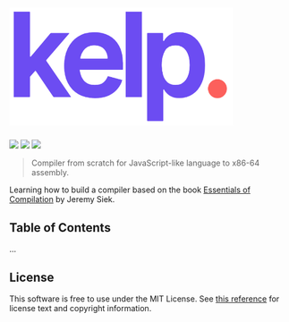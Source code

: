 # <img width="400" src="assets/kelp_purple.png" />

<a href="#"><img src="https://travis-ci.org/nickzuber/infrared.svg?branch=master" /></a> <a href="#"><img src="https://img.shields.io/badge/project-active-brightgreen.svg" /></a> <a href="#"><img src="https://img.shields.io/badge/license-MIT%20Licence-blue.svg" /></a>

> Compiler from scratch for JavaScript-like language to x86-64 assembly.

Learning how to build a compiler based on the book [Essentials of Compilation](https://github.com/IUCompilerCourse/Essentials-of-Compilation) by Jeremy Siek.

## Table of Contents

...

## License

This software is free to use under the MIT License. See [this reference](https://opensource.org/licenses/MIT) for license text and copyright information.
